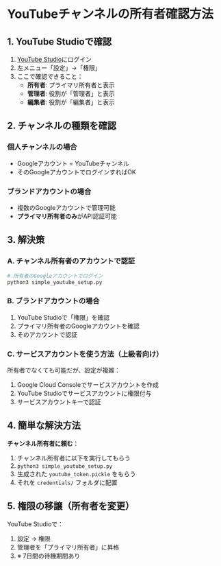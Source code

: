 # YouTubeチャンネルの所有者確認方法

## 1. YouTube Studioで確認

1. [YouTube Studio](https://studio.youtube.com/)にログイン
2. 左メニュー「設定」→「権限」
3. ここで確認できること：
   - **所有者**: プライマリ所有者と表示
   - **管理者**: 役割が「管理者」と表示
   - **編集者**: 役割が「編集者」と表示

## 2. チャンネルの種類を確認

### 個人チャンネルの場合
- Googleアカウント = YouTubeチャンネル
- そのGoogleアカウントでログインすればOK

### ブランドアカウントの場合
- 複数のGoogleアカウントで管理可能
- **プライマリ所有者のみ**がAPI認証可能

## 3. 解決策

### A. チャンネル所有者のアカウントで認証

```bash
# 所有者のGoogleアカウントでログイン
python3 simple_youtube_setup.py
```

### B. ブランドアカウントの場合

1. YouTube Studioで「権限」を確認
2. プライマリ所有者のGoogleアカウントを確認
3. そのアカウントで認証

### C. サービスアカウントを使う方法（上級者向け）

所有者でなくても可能だが、設定が複雑：
1. Google Cloud Consoleでサービスアカウントを作成
2. YouTube Studioでサービスアカウントに権限付与
3. サービスアカウントキーで認証

## 4. 簡単な解決方法

**チャンネル所有者に頼む**：
1. チャンネル所有者に以下を実行してもらう
2. `python3 simple_youtube_setup.py`
3. 生成された `youtube_token.pickle` をもらう
4. それを `credentials/` フォルダに配置

## 5. 権限の移譲（所有者を変更）

YouTube Studioで：
1. 設定 → 権限
2. 管理者を「プライマリ所有者」に昇格
3. ※ 7日間の待機期間あり